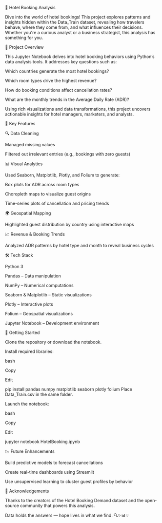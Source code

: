 🏨 Hotel Booking Analysis

Dive into the world of hotel bookings! This project explores patterns and insights hidden within the Data_Train dataset, revealing how travelers behave, where they come from, and what influences their decisions. Whether you're a curious analyst or a business strategist, this analysis has something for you.


📌 Project Overview

This Jupyter Notebook delves into hotel booking behaviors using Python’s data analysis tools. It addresses key questions such as:

Which countries generate the most hotel bookings?

Which room types drive the highest revenue?

How do booking conditions affect cancellation rates?

What are the monthly trends in the Average Daily Rate (ADR)?

Using rich visualizations and data transformations, this project uncovers actionable insights for hotel managers, marketers, and analysts.


🧠 Key Features


🔍 Data Cleaning

Managed missing values

Filtered out irrelevant entries (e.g., bookings with zero guests)


📊 Visual Analytics

Used Seaborn, Matplotlib, Plotly, and Folium to generate:

Box plots for ADR across room types

Choropleth maps to visualize guest origins

Time-series plots of cancellation and pricing trends


🌍 Geospatial Mapping

Highlighted guest distribution by country using interactive maps


📈 Revenue & Booking Trends

Analyzed ADR patterns by hotel type and month to reveal business cycles


🛠️ Tech Stack

Python 3

Pandas – Data manipulation

NumPy – Numerical computations

Seaborn & Matplotlib – Static visualizations

Plotly – Interactive plots

Folium – Geospatial visualizations

Jupyter Notebook – Development environment

🚀 Getting Started

Clone the repository or download the notebook.

Install required libraries:

bash

Copy

Edit

pip install pandas numpy matplotlib seaborn plotly folium
Place Data_Train.csv in the same folder.

Launch the notebook:

bash

Copy

Edit

jupyter notebook HotelBooking.ipynb

📉 Future Enhancements

Build predictive models to forecast cancellations

Create real-time dashboards using Streamlit

Use unsupervised learning to cluster guest profiles by behavior

🤝 Acknowledgements

Thanks to the creators of the Hotel Booking Demand dataset and the open-source community that powers this analysis.

Data holds the answers — hope lives in what we find. 🔍✨📊💡
